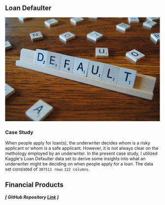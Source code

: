 ## Loan Defaulter

![image](DEFAULT.jpg)

### Case Study 

When people apply for loan(s), the underwriter decides whom is a risky applicant or whom is a safe applicant. However, it is not always clear on the methology employed by an underwriter. In the present case study, I utilized Kaggle's Loan Defaulter data set to derive some insights into what an underwriter might be deciding on when people apply for a loan. The data set consisted of `307511 rows` `122 columns`. 

## Financial Products



##### [ GitHub Repository [Link](https://github.com/RenaissanceMan06/Loan_Defaulter) ]

